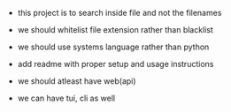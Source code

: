 - this project is to search inside file and not the filenames
- we should whitelist file extension rather than blacklist
- we should use systems language rather than python
- add readme with proper setup and usage instructions

- we should atleast have web(api)
- we can have tui, cli as well
